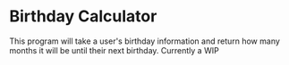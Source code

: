# Birthday Calculator
This program will take a user's birthday information and return how many months it will be until their next birthday. Currently a WIP
